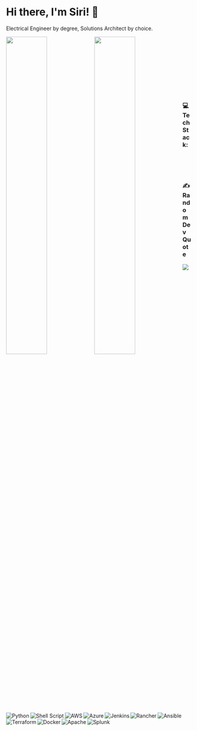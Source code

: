 # Hi there, I'm Siri! 👋 
Electrical Engineer by degree, Solutions Architect by choice.

<img align="left" width="47%" src="https://github-readme-stats.vercel.app/api?username=UruemuesiriD&theme=radical&hide_border=false&include_all_commits=true&count_private=true&count" />
<img align="left" width="47%" src="https://github-readme-streak-stats.herokuapp.com/?user=UruemuesiriD&theme=radical&hide_border=false" />

<br /><br /><br /><br /><br /><br /><br /><br />
<br />
### 💻 Tech Stack:
<img alt="Python"  align="left" src="https://img.shields.io/badge/python-3670A0?style=for-the-badge&logo=python&logoColor=ffdd54" />
<img alt="Shell Script" align="left" src="https://img.shields.io/badge/shell_script-%23121011.svg?style=for-the-badge&logo=gnu-bash&logoColor=white" />
<img alt="AWS" align="left" src="https://img.shields.io/badge/AWS-%23FF9900.svg?style=for-the-badge&logo=amazon-aws&logoColor=white" />
<img alt="Azure" align="left" src="https://img.shields.io/badge/azure-%230072C6.svg?style=for-the-badge&logo=microsoftazure&logoColor=white" />
<img alt="Jenkins" align="left" src="https://img.shields.io/badge/jenkins-%232C5263.svg?style=for-the-badge&logo=jenkins&logoColor=white" />
<img alt="Rancher" align="left" src="https://img.shields.io/badge/rancher-%230075A8.svg?style=for-the-badge&logo=rancher&logoColor=white" />
<img alt="Ansible" align="left" src="https://img.shields.io/badge/ansible-%231A1918.svg?style=for-the-badge&logo=ansible&logoColor=white" />
<img alt="Terraform" align="left" src="https://img.shields.io/badge/terraform-%235835CC.svg?style=for-the-badge&logo=terraform&logoColor=white" />
<img alt="Docker" align="left" src="https://img.shields.io/badge/docker-%230db7ed.svg?style=for-the-badge&logo=docker&logoColor=white" />
<img alt="Apache" align="left" src="https://img.shields.io/badge/apache-%23D42029.svg?style=for-the-badge&logo=apache&logoColor=white" />
<img alt="Splunk" align="left" src="https://img.shields.io/badge/splunk-000000.svg?style=for-the-badge&logo=splunk&color=%23000000" />

<br /><br />
<br />
### ✍️ Random Dev Quote
![](https://quotes-github-readme.vercel.app/api?type=horizontal&theme=radical)

 
